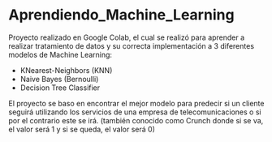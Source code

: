 # Aprendiendo_Machine_Learning

Proyecto realizado en Google Colab, el cual se realizó para aprender a realizar tratamiento de datos y su correcta implementación a 3 diferentes modelos de Machine Learning: 
- KNearest-Neighbors (KNN)
- Naive Bayes (Bernoulli)
- Decision Tree Classifier

El proyecto se baso en encontrar el mejor modelo para predecir si un cliente seguirá utilizando los servicios de una empresa de telecomunicaciones o si por el contrario este se irá. (también conocido como Crunch donde si se va, el valor será 1 y si se queda, el valor será 0)
